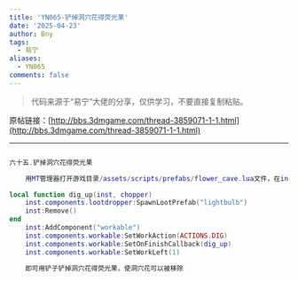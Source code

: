 ```yaml
---
title: 'YN065-铲掉洞穴花得荧光果'
date: '2025-04-23'
author: Bny
tags:
  - 易宁
aliases:
  - YN065
comments: false
---
```


> 代码来源于“易宁”大佬的分享，仅供学习，不要直接复制粘贴。

原帖链接：[http://bbs.3dmgame.com/thread-3859071-1-1.html](http://bbs.3dmgame.com/thread-3859071-1-1.html)

---

```lua  

六十五.铲掉洞穴花得荧光果	用MT管理器打开游戏目录/assets/scripts/prefabs/flower_cave.lua文件，在inst:AddComponent("inspectable")的下一行插入以下内容：local function dig_up(inst, chopper)	inst.components.lootdropper:SpawnLootPrefab("lightbulb")	inst:Remove()end	inst:AddComponent("workable")	inst.components.workable:SetWorkAction(ACTIONS.DIG)	inst.components.workable:SetOnFinishCallback(dig_up)	inst.components.workable:SetWorkLeft(1)	即可用铲子铲掉洞穴花得荧光果，使洞穴花可以被移除

```  

